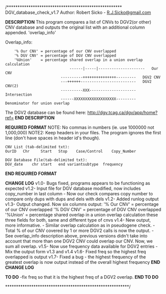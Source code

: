 /*****************************************************
DGV_database_check_v1.7
Author: Robert Sicko - R.J.Sicko@gmail.com

****DESCRIPTION****
This program compares a list of CNVs to DGV2(or other) CNV database
and outputs the original list with an additional column appended.
'overlap_info'


Overlap_info:

		'% Our CNV'	= percentage of our CNV overlapped 
		'% DGV CNV' = percentage of DGV CNV overlapped
		'%Union' 	= percentage shared overlap in a union overlap calculation
						         ------|-----|---------------------   Our CNV
							 ----------+++++++++++++++---------   DGV2 CNV
							 ---++++++-------------------------   DGV2 CNV(2)							 
							 ----------XXX---------------------   Intersection
							 ------XXXXXXXXXXXXXXXXXXX---------   Denominator for union overlap

The DGV2 database can be found here: http://dgv.tcag.ca/dgv/app/home?ref=
****END DESCRIPTION****

****REQUIRED FORMAT****
	NOTE: No commas in numbers (ie. use 1000000 not 1,000,000)
	NOTE2: Keep headers in your files. The program ignores the first line (don't have spaces in header id's though).
	
	CNV List (tab-delimited txt):
	OurID	Chr		Start	Stop	Case/Control	Copy_Number
	
	DGV Database File(tab-delimited txt):
	DGV_date	chr	start	end	variantsubtype	frequency
****END REQUIRED FORMAT****

****CHANGE LOG****
v1.0- Bugs fixed, programs appears to be functioning as expected
v1.2- Input file for DGV database modified, now includes copy_number in last column
	- Now our check compares copy number to compare only dups with dups and dels with dels
v1.2- Added runlog output
v1.3- Output changed. Now six columns output:
		'% Our CNV'	= percentage of our CNV overlapped 
		'% DGV CNV' = percentage of DGV CNV overlapped
		'%Union' 	= percentage shared overlap in a union overlap calculation
		these three fields for both, same and different type of cnvs
v1.4- New output, more informative.
	- Similar overlap calculation as in pseudogene check.
	- Total % of our CNV covered by 1 or more DGV2 calls is now the output.
	- See overlap_info description above, previous versions didn't take into account that more than one DGV2
	  CNV could overlap our CNV. Now, we sum all overlap.
v1.5- Now use frequency data available for DGV2 entries
	- Mix the output form v1.3 and v1.4
v1.6- Fixed freq so the highest freq overlapped is output
v1.7- Fixed a bug - the highest frequency of the greatest overlap is now output instead of the overall highest frequency
****END CHANGE LOG****

****TO DO****
-fix freq so that it is the highest freq of a DGV2 overlap. 
****END TO DO****


*********************************************************/
